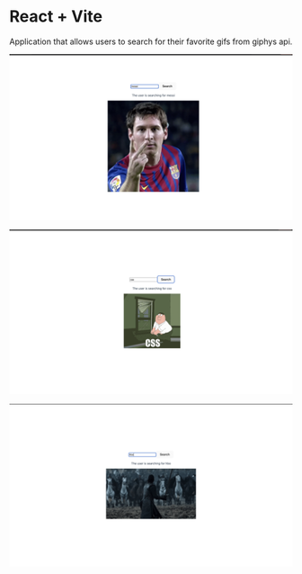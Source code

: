 # React + Vite

Application that allows users to search for their favorite gifs from giphys api. 

 ![Alt text](<Screenshot 2023-07-21 at 3.37.10 PM.png>)


 ![Alt text](<Screenshot 2023-07-21 at 3.37.47 PM.png>)


 ![Alt text](<Screenshot 2023-07-21 at 3.38.40 PM.png>)